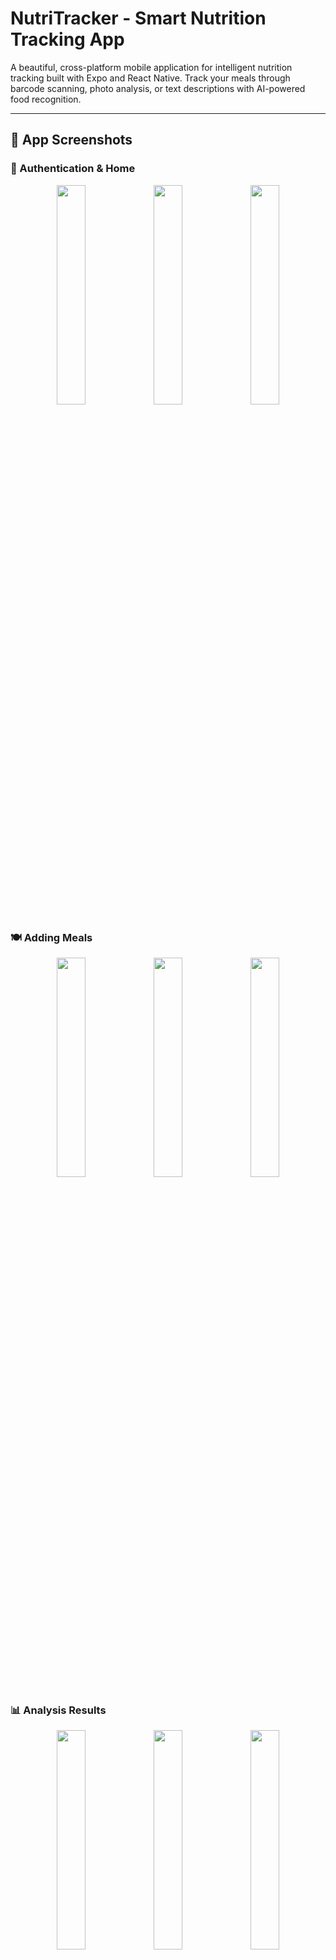 # NutriTracker - Smart Nutrition Tracking App

A beautiful, cross-platform mobile application for intelligent nutrition tracking built with Expo and React Native. Track your meals through barcode scanning, photo analysis, or text descriptions with AI-powered food recognition.

---

## 📸 App Screenshots

### 🔐 Authentication & Home

<p align="center">
  <img src="./app-screens/Login.png" width="30%" />
  <img src="./app-screens/Register.png" width="30%" />
  <img src="./app-screens/Home.png" width="30%" />
</p>

### 🍽️ Adding Meals

<p align="center">
  <img src="./app-screens/Choose_How_To_Add_Food.png" width="30%" />
  <img src="./app-screens/Analyse_Text.png" width="30%" />
  <img src="./app-screens/Analyse_Image.png" width="30%" />
</p>

### 📊 Analysis Results

<p align="center">
  <img src="./app-screens/Results.png" width="30%" />
  <img src="./app-screens/Results2.png" width="30%" />
  <img src="./app-screens/Added_Meals.png" width="30%" />
</p>

### 📆 History & Profile

<p align="center">
  <img src="./app-screens/History.png" width="30%" />
  <img src="./app-screens/Profile.png" width="30%" />
  <img src="./app-screens/Update_Goals.png" width="30%" />
</p>

---
## ✨ Features

### 🍽️ Smart Meal Tracking
- **Barcode Scanning**: Instantly add packaged foods by scanning their barcodes
- **Photo Analysis**: Take photos of your meals for AI-powered food recognition
- **Text Description**: Describe what you ate and let AI analyze the nutritional content
- **Multiple Meal Types**: Track breakfast, lunch, dinner, and snacks separately

### 📊 Comprehensive Analytics
- **Daily Overview**: See your total calories and macronutrients at a glance
- **Meal History**: Browse your complete nutrition history by date
- **Nutritional Goals**: Set and track your daily nutrition targets
- **Macro Breakdown**: Detailed protein, carbs, and fat tracking

### 👤 User Management
- **Secure Authentication**: JWT-based login and registration
- **User Profiles**: Manage personal information and nutrition goals
- **Data Persistence**: All your data is securely stored and synced

### 🎨 Beautiful Design
- **Modern UI**: Clean, intuitive interface with smooth animations
- **Cross-Platform**: Works seamlessly on iOS, Android, and Web
- **Responsive Design**: Optimized for all screen sizes
- **Dark/Light Mode**: Automatic theme adaptation

## 🚀 Getting Started

### Prerequisites

- Node.js (v18 or higher)
- npm or yarn
- Expo CLI
- iOS Simulator (for iOS development)
- Android Studio (for Android development)

### Installation

1. **Clone the repository**
   ```bash
   git clone https://github.com/ainemehdi6/nutriscanpro-app.git
   cd nutriscanpro-app
   ```

2. **Install dependencies**
   ```bash
   npm install
   ```

3. **Set up environment variables**
   Create a `.env` file in the root directory:
   ```env
   EXPO_PUBLIC_API_URL=https://nutriscanpro-api.onrender.com/api
   ```
   or use clone the api https://github.com/ainemehdi6/nutriscanpro-api on your local 

4. **Start the development server**
   ```bash
   npm run dev
   ```
   or for Windows use
   ```bash
   npm run dev:win
   ```
   


5. **Run on your preferred platform**
   - Press `i` for iOS Simulator
   - Press `a` for Android Emulator
   - Press `w` for Web Browser
   - Scan QR code with Expo Go app for physical device

## 📱 Platform Support

| Platform | Status | Notes |
|----------|--------|-------|
| iOS | ✅ Full Support | Camera, barcode scanning, all features |
| Android | ✅ Full Support | Camera, barcode scanning, all features |
| Web | ⚠️ Limited | No camera, barcode scanning and text input only |

## 🏗️ Project Structure

```
nutrition-tracker/
├── app/                    # App routes (Expo Router)
│   ├── (tabs)/            # Tab navigation screens
│   │   ├── index.tsx      # Home screen
│   │   ├── history.tsx    # Meal history
│   │   └── profile.tsx    # User profile
│   ├── add-meal/          # Add meal flow
│   │   ├── index.tsx      # Method selection
│   │   ├── barcode.tsx    # Barcode scanner
│   │   ├── camera.tsx     # Photo capture
│   │   ├── description.tsx # Text input
│   │   └── results.tsx    # Analysis results
│   ├── auth/              # Authentication screens
│   │   ├── login.tsx      # Login screen
│   │   └── signup.tsx     # Registration screen
│   └── _layout.tsx        # Root layout
├── components/            # Reusable components
│   ├── Button.tsx         # Custom button component
│   ├── Input.tsx          # Custom input component
│   └── LoadingScreen.tsx  # Loading indicator
├── hooks/                 # Custom React hooks
│   ├── useAuth.ts         # Authentication hook
│   └── useFrameworkReady.ts # Framework initialization
├── services/              # API and external services
│   ├── api.ts             # API service layer
│   └── auth.ts            # Authentication service
├── types/                 # TypeScript type definitions
│   └── api.ts             # API response types
└── assets/                # Static assets
    └── images/            # App icons and images
```

## 🔧 Configuration

### Environment Variables

The app uses Expo's environment variable system. Create environment files for different stages:

- `.env` - Development defaults

Required variables:
```env
EXPO_PUBLIC_API_URL=https://nutriscanpro-api.onrender.com/api
EXPO_PUBLIC_API_KEY=your_api_key_here
```

### API Integration

The app connects to a REST API backend with the following main endpoints:

- `POST /auth/login` - User authentication
- `POST /auth/register` - User registration
- `GET /meals?page=${page}&limit=${limit}` - Get user history meals
- `GET /meals/date?date=YYYY-MM-DD` - Get user meals by date
- `GET /foods/barcode/${barcode}` - Get food by barcode
- `POST /ai-analysis/image` - Get foods by photo
- `POST /ai-analysis/text` - Get foods by description

## 🛠️ Development

### Available Scripts

```bash
npm run dev          # Start development server
npm run build:web    # Build for web production
npm run lint         # Run ESLint
```

## 📦 Dependencies

### Core Dependencies
- **Expo SDK 52.0.30** - Cross-platform development framework
- **Expo Router 4.0.17** - File-based routing system
- **React Native** - Mobile app framework
- **TypeScript** - Type safety and better development experience

## 🚀 Deployment

### Web Deployment
```bash
npm run build:web
# Deploy the dist/ folder to your web hosting service
```
---
Made with ❤️ by [El Mehdi EL AINE]

*Track your nutrition, transform your health!*